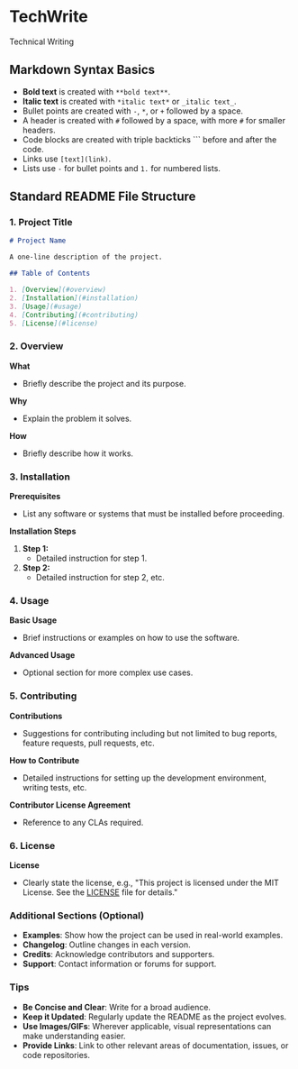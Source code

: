 # TechWrite
Technical Writing 

## Markdown Syntax Basics

* **Bold text** is created with `**bold text**`.
* **Italic text** is created with `*italic text*` or `_italic text_`.
* Bullet points are created with `-`, `*`, or `+` followed by a space.
* A header is created with `#` followed by a space, with more `#` for smaller headers.
* Code blocks are created with triple backticks ``` before and after the code.
* Links use `[text](link)`.
* Lists use `-` for bullet points and `1.` for numbered lists.

## Standard README File Structure

### 1. Project Title

```markdown
# Project Name

A one-line description of the project.

## Table of Contents

1. [Overview](#overview)
2. [Installation](#installation)
3. [Usage](#usage)
4. [Contributing](#contributing)
5. [License](#license)
```

### 2. Overview

**What**

- Briefly describe the project and its purpose.

**Why**

- Explain the problem it solves.

**How**

- Briefly describe how it works.

### 3. Installation

**Prerequisites**

- List any software or systems that must be installed before proceeding.
  
**Installation Steps**

1. **Step 1:**
   - Detailed instruction for step 1.
2. **Step 2:**
   - Detailed instruction for step 2, etc.

### 4. Usage

**Basic Usage**

- Brief instructions or examples on how to use the software.

**Advanced Usage**

- Optional section for more complex use cases.

### 5. Contributing

**Contributions**

- Suggestions for contributing including but not limited to bug reports, feature requests, pull requests, etc.

**How to Contribute**

- Detailed instructions for setting up the development environment, writing tests, etc.

**Contributor License Agreement**

- Reference to any CLAs required.

### 6. License

**License**

- Clearly state the license, e.g., "This project is licensed under the MIT License. See the [LICENSE](LICENSE) file for details."

### Additional Sections (Optional)

- **Examples**: Show how the project can be used in real-world examples.
- **Changelog**: Outline changes in each version.
- **Credits**: Acknowledge contributors and supporters.
- **Support**: Contact information or forums for support.

### Tips

* **Be Concise and Clear**: Write for a broad audience.
* **Keep it Updated**: Regularly update the README as the project evolves.
* **Use Images/GIFs**: Wherever applicable, visual representations can make understanding easier.
* **Provide Links**: Link to other relevant areas of documentation, issues, or code repositories.
